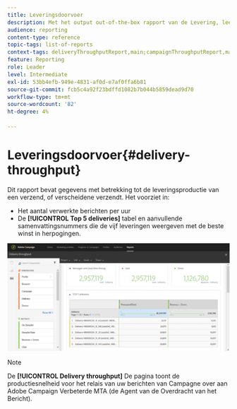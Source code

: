 ```yaml
---
title: Leveringsdoorvoer
description: Met het output out-of-the-box rapport van de Levering, leer over het succes van uw levering.
audience: reporting
content-type: reference
topic-tags: list-of-reports
context-tags: deliveryThroughputReport,main;campaignThroughputReport,main;programThroughputReport,main
feature: Reporting
role: Leader
level: Intermediate
exl-id: 53bb4efb-949e-4831-af0d-e7af0ffa6b81
source-git-commit: fcb5c4a92f23bdffd1082b7b044b5859dead9d70
workflow-type: tm+mt
source-wordcount: '82'
ht-degree: 4%

---
```


# Leveringsdoorvoer{#delivery-throughput}

Dit rapport bevat gegevens met betrekking tot de leveringsproductie van een verzend, of verscheidene verzendt. Het voorziet in:

* Het aantal verwerkte berichten per uur
* De **[!UICONTROL Top 5 deliveries]** tabel en aanvullende samenvattingsnummers die de vijf leveringen weergeven met de beste winst in herpogingen.

![](assets/delivery_reports_1.png)

>[!NOTE]
>
>De **[!UICONTROL Delivery throughput]** De pagina toont de productiesnelheid voor het relais van uw berichten van Campagne over aan Adobe Campaign Verbeterde MTA (de Agent van de Overdracht van het Bericht).
